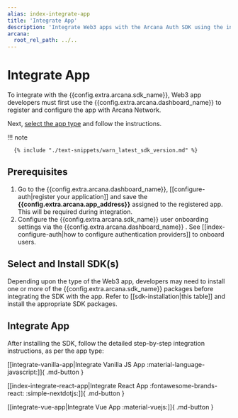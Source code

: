 ```yaml
---
alias: index-integrate-app
title: 'Integrate App'
description: 'Integrate Web3 apps with the Arcana Auth SDK using the instructions listed here.'
arcana:
  root_rel_path: ../..
---
```


# Integrate App

To integrate with the {{config.extra.arcana.sdk_name}}, Web3 app developers must first use the {{config.extra.arcana.dashboard_name}} to register and configure the app with Arcana Network. 

Next, [select the app type](#select-app-type) and follow the instructions. 

!!! note

      {% include "./text-snippets/warn_latest_sdk_version.md" %}

## Prerequisites

1. Go to the {{config.extra.arcana.dashboard_name}}, [[configure-auth|register your application]] and save the **{{config.extra.arcana.app_address}}** assigned to the registered app. This will be required during integration.
2. Configure the {{config.extra.arcana.sdk_name}} user onboarding settings via the {{config.extra.arcana.dashboard_name}} . See [[index-configure-auth|how to configure authentication providers]] to onboard users.

## Select and Install SDK(s)

Depending upon the type of the Web3 app, developers may need to install one or more of the {{config.extra.arcana.sdk_name}} packages before integrating the SDK with the app. Refer to [[sdk-installation|this table]] and install the appropriate SDK packages.

## Integrate App

After installing the SDK, follow the detailed step-by-step integration instructions, as per the app type: 

[[integrate-vanilla-app|Integrate Vanilla JS App :material-language-javascript:]]{ .md-button }

[[index-integrate-react-app|Integrate React App :fontawesome-brands-react: :simple-nextdotjs:]]{ .md-button }

[[integrate-vue-app|Integrate Vue App :material-vuejs:]]{ .md-button }